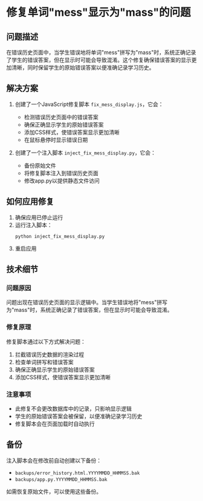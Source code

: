 # 修复单词"mess"显示为"mass"的问题

## 问题描述

在错误历史页面中，当学生错误地将单词"mess"拼写为"mass"时，系统正确记录了学生的错误答案，但在显示时可能会导致混淆。这个修复确保错误答案的显示更加清晰，同时保留学生的原始错误答案以便准确记录学习历史。

## 解决方案

1. 创建了一个JavaScript修复脚本 `fix_mess_display.js`，它会：
   - 检测错误历史页面中的错误答案
   - 确保正确显示学生的原始错误答案
   - 添加CSS样式，使错误答案显示更加清晰
   - 在鼠标悬停时显示错误日期

2. 创建了一个注入脚本 `inject_fix_mess_display.py`，它会：
   - 备份原始文件
   - 将修复脚本注入到错误历史页面
   - 修改app.py以提供静态文件访问

## 如何应用修复

1. 确保应用已停止运行
2. 运行注入脚本：
   ```
   python inject_fix_mess_display.py
   ```
3. 重启应用

## 技术细节

### 问题原因

问题出现在错误历史页面的显示逻辑中。当学生错误地将"mess"拼写为"mass"时，系统正确记录了错误答案，但在显示时可能会导致混淆。

### 修复原理

修复脚本通过以下方式解决问题：

1. 拦截错误历史数据的渲染过程
2. 检查单词拼写和错误答案
3. 确保正确显示学生的原始错误答案
4. 添加CSS样式，使错误答案显示更加清晰

### 注意事项

- 此修复不会更改数据库中的记录，只影响显示逻辑
- 学生的原始错误答案会被保留，以便准确记录学习历史
- 修复脚本会在页面加载时自动执行

## 备份

注入脚本会在修改前自动创建以下备份：

- `backups/error_history.html.YYYYMMDD_HHMMSS.bak`
- `backups/app.py.YYYYMMDD_HHMMSS.bak`

如需恢复原始文件，可以使用这些备份。